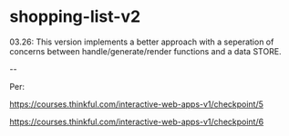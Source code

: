 # shopping-list-v2

03.26: This version implements a better approach with a seperation of concerns between handle/generate/render functions and a data STORE.

--

Per: 

https://courses.thinkful.com/interactive-web-apps-v1/checkpoint/5

https://courses.thinkful.com/interactive-web-apps-v1/checkpoint/6
